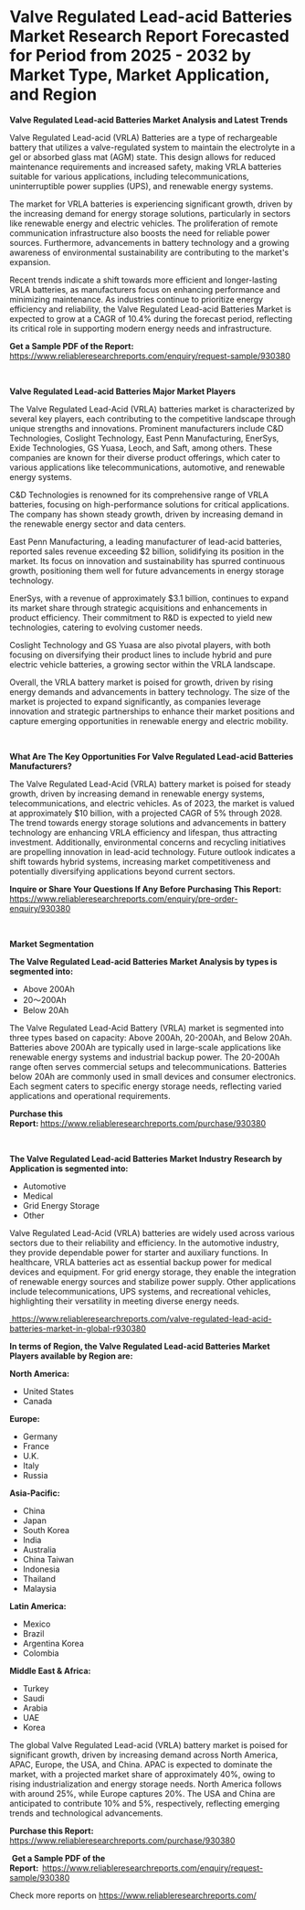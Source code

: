 <p><h1>Valve Regulated Lead-acid Batteries Market Research Report Forecasted for Period from 2025 -  2032 by Market Type, Market Application, and Region</h1></p><p><strong>Valve Regulated Lead-acid Batteries Market Analysis and Latest Trends</strong></p>
<p><p>Valve Regulated Lead-acid (VRLA) Batteries are a type of rechargeable battery that utilizes a valve-regulated system to maintain the electrolyte in a gel or absorbed glass mat (AGM) state. This design allows for reduced maintenance requirements and increased safety, making VRLA batteries suitable for various applications, including telecommunications, uninterruptible power supplies (UPS), and renewable energy systems.</p><p>The market for VRLA batteries is experiencing significant growth, driven by the increasing demand for energy storage solutions, particularly in sectors like renewable energy and electric vehicles. The proliferation of remote communication infrastructure also boosts the need for reliable power sources. Furthermore, advancements in battery technology and a growing awareness of environmental sustainability are contributing to the market's expansion.</p><p>Recent trends indicate a shift towards more efficient and longer-lasting VRLA batteries, as manufacturers focus on enhancing performance and minimizing maintenance. As industries continue to prioritize energy efficiency and reliability, the Valve Regulated Lead-acid Batteries Market is expected to grow at a CAGR of 10.4% during the forecast period, reflecting its critical role in supporting modern energy needs and infrastructure.</p></p>
<p><strong>Get a Sample PDF of the Report:&nbsp;</strong> <a href="https://www.reliableresearchreports.com/enquiry/request-sample/930380?utm_campaign=2233&utm_medium=2&utm_source=Github&utm_content=ia&utm_term=21032025&utm_id=valve-regulated-lead-acid-batteries">https://www.reliableresearchreports.com/enquiry/request-sample/930380</a></p>
<p>&nbsp;</p>
<p><strong>Valve Regulated Lead-acid Batteries Major Market Players</strong></p>
<p><p>The Valve Regulated Lead-Acid (VRLA) batteries market is characterized by several key players, each contributing to the competitive landscape through unique strengths and innovations. Prominent manufacturers include C&D Technologies, Coslight Technology, East Penn Manufacturing, EnerSys, Exide Technologies, GS Yuasa, Leoch, and Saft, among others. These companies are known for their diverse product offerings, which cater to various applications like telecommunications, automotive, and renewable energy systems.</p><p>C&D Technologies is renowned for its comprehensive range of VRLA batteries, focusing on high-performance solutions for critical applications. The company has shown steady growth, driven by increasing demand in the renewable energy sector and data centers.</p><p>East Penn Manufacturing, a leading manufacturer of lead-acid batteries, reported sales revenue exceeding $2 billion, solidifying its position in the market. Its focus on innovation and sustainability has spurred continuous growth, positioning them well for future advancements in energy storage technology.</p><p>EnerSys, with a revenue of approximately $3.1 billion, continues to expand its market share through strategic acquisitions and enhancements in product efficiency. Their commitment to R&D is expected to yield new technologies, catering to evolving customer needs.</p><p>Coslight Technology and GS Yuasa are also pivotal players, with both focusing on diversifying their product lines to include hybrid and pure electric vehicle batteries, a growing sector within the VRLA landscape.</p><p>Overall, the VRLA battery market is poised for growth, driven by rising energy demands and advancements in battery technology. The size of the market is projected to expand significantly, as companies leverage innovation and strategic partnerships to enhance their market positions and capture emerging opportunities in renewable energy and electric mobility.</p></p>
<p>&nbsp;</p>
<p><strong>What Are The Key Opportunities For Valve Regulated Lead-acid Batteries Manufacturers?</strong></p>
<p><p>The Valve Regulated Lead-Acid (VRLA) battery market is poised for steady growth, driven by increasing demand in renewable energy systems, telecommunications, and electric vehicles. As of 2023, the market is valued at approximately $10 billion, with a projected CAGR of 5% through 2028. The trend towards energy storage solutions and advancements in battery technology are enhancing VRLA efficiency and lifespan, thus attracting investment. Additionally, environmental concerns and recycling initiatives are propelling innovation in lead-acid technology. Future outlook indicates a shift towards hybrid systems, increasing market competitiveness and potentially diversifying applications beyond current sectors.</p></p>
<p><strong>Inquire or Share Your Questions If Any Before Purchasing This Report:</strong> <a href="https://www.reliableresearchreports.com/enquiry/pre-order-enquiry/930380?utm_campaign=2233&utm_medium=2&utm_source=Github&utm_content=ia&utm_term=21032025&utm_id=valve-regulated-lead-acid-batteries">https://www.reliableresearchreports.com/enquiry/pre-order-enquiry/930380</a></p>
<p>&nbsp;</p>
<p><strong>Market Segmentation</strong></p>
<p><strong>The Valve Regulated Lead-acid Batteries Market Analysis by types is segmented into:</strong></p>
<p><ul><li>Above 200Ah</li><li>20～200Ah</li><li>Below 20Ah</li></ul></p>
<p><p>The Valve Regulated Lead-Acid Battery (VRLA) market is segmented into three types based on capacity: Above 200Ah, 20-200Ah, and Below 20Ah. Batteries above 200Ah are typically used in large-scale applications like renewable energy systems and industrial backup power. The 20-200Ah range often serves commercial setups and telecommunications. Batteries below 20Ah are commonly used in small devices and consumer electronics. Each segment caters to specific energy storage needs, reflecting varied applications and operational requirements.</p></p>
<p><strong>Purchase this Report:&nbsp;</strong><a href="https://www.reliableresearchreports.com/purchase/930380?utm_campaign=2233&utm_medium=2&utm_source=Github&utm_content=ia&utm_term=21032025&utm_id=valve-regulated-lead-acid-batteries">https://www.reliableresearchreports.com/purchase/930380</a></p>
<p>&nbsp;</p>
<p><strong>The Valve Regulated Lead-acid Batteries Market Industry Research by Application is segmented into:</strong></p>
<p><ul><li>Automotive</li><li>Medical</li><li>Grid Energy Storage</li><li>Other</li></ul></p>
<p><p>Valve Regulated Lead-Acid (VRLA) batteries are widely used across various sectors due to their reliability and efficiency. In the automotive industry, they provide dependable power for starter and auxiliary functions. In healthcare, VRLA batteries act as essential backup power for medical devices and equipment. For grid energy storage, they enable the integration of renewable energy sources and stabilize power supply. Other applications include telecommunications, UPS systems, and recreational vehicles, highlighting their versatility in meeting diverse energy needs.</p></p>
<p><a href="https://www.reliableresearchreports.com/valve-regulated-lead-acid-batteries-market-in-global-r930380?utm_campaign=2233&utm_medium=2&utm_source=Github&utm_content=ia&utm_term=21032025&utm_id=valve-regulated-lead-acid-batteries">&nbsp;https://www.reliableresearchreports.com/valve-regulated-lead-acid-batteries-market-in-global-r930380</a></p>
<p><strong>In terms of Region, the Valve Regulated Lead-acid Batteries Market Players available by Region are:</strong></p>
<p>
    <p> <strong> North America: </strong>
        <ul>
            <li>United States</li>
            <li>Canada</li>
        </ul>
        </p> 
    <p> <strong> Europe: </strong>
        <ul>
            <li>Germany</li>
            <li>France</li>
            <li>U.K.</li>
            <li>Italy</li>
            <li>Russia</li>
        </ul>
        </p> 
    <p> <strong> Asia-Pacific: </strong>
        <ul>
            <li>China</li>
            <li>Japan</li>
            <li>South Korea</li>
            <li>India</li>
            <li>Australia</li>
            <li>China Taiwan</li>
            <li>Indonesia</li>
            <li>Thailand</li>
            <li>Malaysia</li>
        </ul>
        </p> 
    <p> <strong> Latin America: </strong>
        <ul>
            <li>Mexico</li>
            <li>Brazil</li>
            <li>Argentina Korea</li>
            <li>Colombia</li>
        </ul>
        </p> 
    <p> <strong> Middle East & Africa: </strong>
        <ul>
            <li>Turkey</li>
            <li>Saudi</li>
            <li>Arabia</li>
            <li>UAE</li>
            <li>Korea</li>
        </ul>
    </p>
    </p>
<p><p>The global Valve Regulated Lead-acid (VRLA) battery market is poised for significant growth, driven by increasing demand across North America, APAC, Europe, the USA, and China. APAC is expected to dominate the market, with a projected market share of approximately 40%, owing to rising industrialization and energy storage needs. North America follows with around 25%, while Europe captures 20%. The USA and China are anticipated to contribute 10% and 5%, respectively, reflecting emerging trends and technological advancements.</p></p>
<p><strong>Purchase this Report: </strong><a href="https://www.reliableresearchreports.com/purchase/930380?utm_campaign=2233&utm_medium=2&utm_source=Github&utm_content=ia&utm_term=21032025&utm_id=valve-regulated-lead-acid-batteries">https://www.reliableresearchreports.com/purchase/930380</a></p>
<p>&nbsp;<strong>Get a Sample PDF of the Report:&nbsp;&nbsp;</strong><a href="https://www.reliableresearchreports.com/enquiry/request-sample/930380?utm_campaign=2233&utm_medium=2&utm_source=Github&utm_content=ia&utm_term=21032025&utm_id=valve-regulated-lead-acid-batteries">https://www.reliableresearchreports.com/enquiry/request-sample/930380</a></p>
<p><strong></strong></p>
<p>Check more reports on <a href="https://www.reliableresearchreports.com/?utm_campaign=2233&utm_medium=2&utm_source=Github&utm_content=ia&utm_term=21032025&utm_id=valve-regulated-lead-acid-batteries">https://www.reliableresearchreports.com/</a></p>